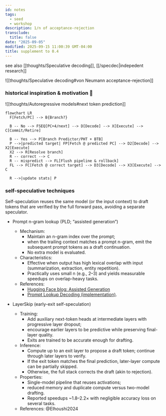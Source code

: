 ```yaml
---
id: notes
tags:
  - seed
  - workshop
description: 1/n of acceptance-rejection
transclude:
  title: false
date: "2025-09-05"
modified: 2025-09-15 11:00:39 GMT-04:00
title: supplement to 0.4
---
```


see also [[thoughts/Speculative decoding]], [[/specdec|indepedent research]]

![[thoughts/Speculative decoding#von Neumann acceptance-rejection]]

### historical inspiration & motivation 🚀

![[thoughts/Autoregressive models#next token prediction]]

```mermaid
flowchart LR
  F[Fetch/PC] --> B{Branch?}

  B -- No --> FSEQ[PC+4/next] --> D[Decode] --> X[Execute] --> C[Commit/Retire]

  B -- Yes --> P[Branch Predictor/PHT + BTB]
  P -->|predicted target| FP[Fetch @ predicted PC] --> D2[Decode] --> X2[Execute]
  X2 --> R[Resolve branch]
  R -- correct --> C
  R -- mispredict --> FL[Flush pipeline & rollback]
  FL --> FC[Fetch @ correct target] --> D3[Decode] --> X3[Execute] --> C

  R -->|update stats| P
```

### self-speculative techniques

Self-speculation reuses the same model (or the input context) to draft tokens that are verified by the full forward pass, avoiding a separate speculator.

- Prompt n-gram lookup (PLD; “assisted generation”)
  - Mechanism:
    - Maintain an n-gram index over the prompt;
    - when the trailing context matches a prompt n-gram, emit the subsequent prompt tokens as a draft continuation.
    - No extra model is evaluated.
  - Characteristics:
    - Effective when output has high lexical overlap with input (summarization, extraction, entity repetition).
    - Practically uses small n (e.g., 2–3) and yields measurable speedups on overlap-heavy tasks.
  - References:
    - [Hugging Face blog: Assisted Generation](https://huggingface.co/blog/assisted-generation)
    - [Prompt Lookup Decoding (implementation)](https://github.com/apoorvumang/prompt-lookup-decoding/).

- LayerSkip (early-exit self-speculation)
  - Training:
    - Add auxiliary next-token heads at intermediate layers with progressive layer dropout;
    - encourage earlier layers to be predictive while preserving final-layer quality.
    - Exits are trained to be accurate enough for drafting.
  - Inference:
    - Compute up to an exit layer to propose a draft token; continue through later layers to verify.
    - If the exit token matches the final prediction, later-layer compute can be partially skipped.
    - Otherwise, the full stack corrects the draft (akin to rejection).
  - Properties:
    - Single-model pipeline that reuses activations;
    - reduced memory and duplicate compute versus two-model drafting.
    - Reported speedups ~1.8–2.2× with negligible accuracy loss on several tasks.
  - References: @Elhoushi2024
